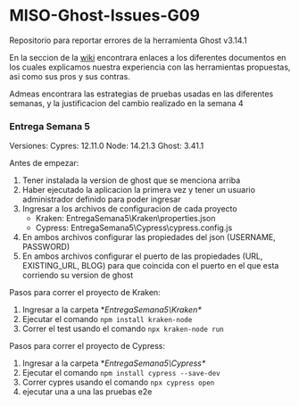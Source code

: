 # MISO-Ghost-Issues-G09
Repositorio para reportar errores de la herramienta Ghost v3.14.1

En la seccion de la [wiki](https://github.com/afmartinezc1/MISO-Ghost-Issues-G09/wiki) encontrara enlaces a los diferentes documentos en los cuales explicamos 
nuestra experiencia con las herramientas propuestas, asi como sus pros y sus contras. 

Admeas encontrara las estrategias de pruebas usadas en las diferentes semanas, y la justificacion del cambio realizado en la semana 4

### Entrega Semana 5

Versiones:
Cypres: 12.11.0
Node: 14.21.3
Ghost: 3.41.1

Antes de empezar:
1. Tener instalada la version de ghost que se menciona arriba
2. Haber ejecutado la aplicacion la primera vez y tener un usuario administrador definido para poder ingresar
3. Ingresar a los archivos de configuracion de cada proyecto 
    - Kraken: EntregaSemana5\Kraken\properties.json
    - Cypress: EntregaSemana5\Cypress\cypress.config.js
4. En ambos archivos configurar las propiedades del json (USERNAME, PASSWORD)
5. En ambos archivos configurar el puerto de las propiedades (URL, EXISTING_URL, BLOG) para que coincida con el puerto en el que esta corriendo su version de ghost

Pasos para correr el proyecto de Kraken: 
1. Ingresar a la carpeta **EntregaSemana5\Kraken\**
2. Ejecutar el comando ```npm install kraken-node```
3. Correr el test usando el comando ```npx kraken-node run```

Pasos para correr el proyecto de Cypress: 
1. Ingresar a la carpeta **EntregaSemana5\Cypress\**
2. Ejecutar el comando ```npm install cypress --save-dev```
3. Correr cypres usando el comando ```npx cypress open```
4. ejecutar una a una las pruebas e2e

